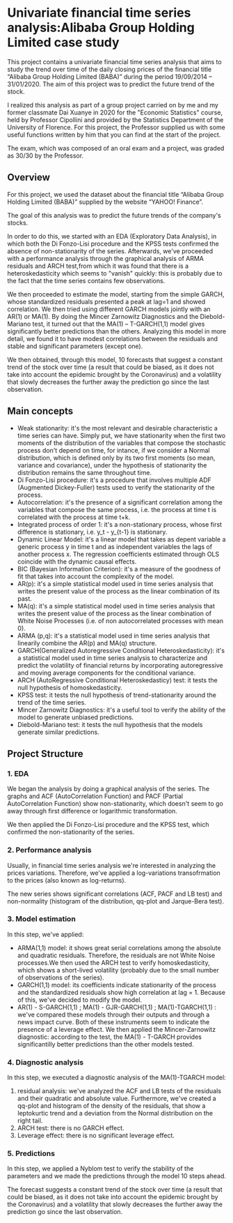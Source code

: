 # Univariate financial time series analysis:Alibaba Group Holding Limited case study
This project contains a univariate financial time series analysis that aims to study the trend over time of the daily closing prices of the financial title “Alibaba Group Holding Limited (BABA)” during the period 19/09/2014 – 31/01/2020. The aim of this project was to predict the future trend of the stock.

I realized this analysis as part of a group project carried on by me and my former classmate Dai Xuanye in 2020 for the "Economic Statistics" course, held by Professor Cipollini and provided by the Statistics Department of the University of Florence. For this project, the Professor supplied us with some useful functions written by him that you can find at the start of the project.

The exam, which was composed of an oral exam and a project, was graded as 30/30 by the Professor.

## Overview
For this project, we used the dataset about the financial title “Alibaba Group Holding Limited (BABA)” supplied by the website “YAHOO! Finance”.

The goal of this analysis was to predict the future trends of the company's stocks. 

In order to do this, we started with an EDA (Exploratory Data Analysis), in which both the Di Fonzo-Lisi procedure and the KPSS tests confirmed the absence of non-stationarity of the series. Afterwards, we've proceeded with a performance analysis through the graphical analysis of ARMA residuals and ARCH test,from which it was found that there is a heteroskedasticity which seems to "vanish" quickly: this is probably due to the fact that the time series contains few observations.

We then proceeded to estimate the model, starting from the simple GARCH, whose standardized residuals presented a peak at lag=1 and showed correlation.
We then tried using different GARCH models jointly with an AR(1) or MA(1). By doing the Mincer Zarnowitz Diagnostics and the Diebold-Mariano test, it turned out that the MA(1) – T-GARCH(1,1) model gives significantly better predictions than the others. Analyzing this model in more detail, we found it to have modest correlations between the residuals and stable and significant parameters (except one).

We then obtained, through this model, 10 forecasts that suggest a constant trend of the stock over time (a result that could be biased, as it does not take into account the epidemic brought by the Coronavirus) and a volatility that slowly decreases the further away the prediction go since the last observation.

## Main concepts
- Weak stationarity: it's the most relevant and desirable characteristic a time series can have. Simply put, we have stationarity when the first two moments of the distribution of the variables that compose the stochastic process don't depend on time, for intance, if we consider a Normal distribution, which is defined only by its two first moments (so mean, variance and covariance), under the hypothesis of stationarity the distribution remains the same throughout time.
- Di Fonzo-Lisi procedure: it's a procedure that involves multiple ADF (Augmented Dickey-Fuller) tests used to verify the stationarity of the process.
- Autocorrelation: it's the presence of a significant correlation among the variables that compose the same process, i.e. the process at time t is correlated with the process at time t+k.
- Integrated process of order 1: it's a non-stationary process, whose first difference is stationary, i.e. y_t - y_{t-1} is stationary.
- Dynamic Linear Model: it's a linear model that takes as depent variable a generic process y in time t and as independent variables the lags of another process x. The regression coefficients estimated through OLS coincide with the dynamic causal effects.
- BIC (Bayesian Information Criterion): it's a measure of the goodness of fit that takes into account the complexity of the model.
- AR(p): it's a simple statistical model used in time series analysis that writes the present value of the process as the linear combination of its past.
- MA(q): it's a simple statistical model used in time series analysis that writes the present value of the process as the linear combination of White Noise Processes (i.e. of non autocorrelated processes with mean 0).
- ARMA (p,q):  it's a statistical model used in time series analysis that linearily combine the AR(p) and MA(q) structure.
- GARCH(Generalized Autoregressive Conditional Heteroskedasticity): it's a statistical model used in time series analysis to characterize and predict the volatility of financial returns by incorporating autoregressive and moving average components for the conditional variance.
- ARCH (AutoRegressive Conditional Heteroskedasticy) test: it tests the null hypothesis of homoskedasticity.
- KPSS test: it tests the null hypothesis of trend-stationarity around the trend of the time series.
- Mincer Zarnowitz Diagnostics: it's a useful tool to verify the ability of the model to generate unbiased predictions.
-  Diebold-Mariano test: it tests the null hypothesis that the models generate similar predictions.

## Project Structure
### 1. EDA
We began the analysis by doing a graphical analysis of the series. The graphs and ACF (AutoCorrelation Function) and PACF (Partial AutoCorrelation Function) show non-stationarity, which doesn't seem to go away through first difference or logarithmic transformation.

We then applied the Di Fonzo-Lisi procedure and the KPSS test, which confirmed the non-stationarity of the series. 

### 2. Performance analysis
Usually, in financial time series analysis we're interested in analyzing the prices variations. Therefore, we've applied a log-variations transofrmation to the prices (also known as log-returns).

The new series shows significant correlations (ACF, PACF and LB test) and non-normality (histogram of the distribution, qq-plot and Jarque-Bera test).

### 3. Model estimation
In this step, we've applied:
- ARMA(1,1) model:  it shows great serial correlations among the absolute and quadratic residuals. Therefore, the residuals are not White Noise processes.We then used the ARCH test to verify homoskedasticity, which shows a short-lived volatility (probably due to the small number of observations of the series).
- GARCH(1,1) model: its coefficients indicate stationarity of the process and the standardized residuals show high correlation at lag = 1. Because of this, we've decided to modify the model.
- AR(1) - S-GARCH(1,1) ; MA(1) - GJR-GARCH(1,1) ; MA(1)-TGARCH(1,1) : we've compared these models through their outputs and through a news impact curve. Both of these instruments seem to indicate the presence of a leverage effect. We then applied the Mincer-Zarnowitz diagnostic: according to the test, the MA(1) - T-GARCH provides significantilly better predictions than the other models tested.

### 4. Diagnostic analysis
In this step, we executed a diagnostic analysis of the MA(1)-TGARCH model:
1. residual analysis: we've analyzed the ACF and LB tests of the residuals and their quadratic and absolute value. Furthermore, we've created a qq-plot and histogram of the density of the residuals, that show a leptokurtic trend and a deviation from the Normal distribution on the right tail.
2. ARCH test: there is no GARCH effect.
3. Leverage effect: there is no significant leverage effect.

### 5. Predictions
In this step, we applied a Nyblom test to verify the stability of the parameters and we made the predictions through the model 10 steps ahead.

The forecast suggests a constant trend of the stock over time (a result that could be biased, as it does not take into account the epidemic brought by the Coronavirus) and a volatility that slowly decreases the further away the prediction go since the last observation.


